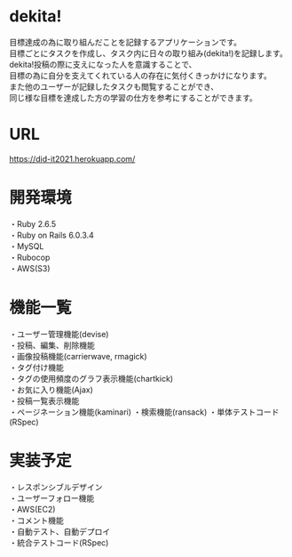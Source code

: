 # dekita!
目標達成の為に取り組んだことを記録するアプリケーションです。  
目標ごとにタスクを作成し、タスク内に日々の取り組み(dekita!)を記録します。  
dekita!投稿の際に支えになった人を意識することで、  
目標の為に自分を支えてくれている人の存在に気付くきっかけになります。  
また他のユーザーが記録したタスクも閲覧することができ、  
同じ様な目標を達成した方の学習の仕方を参考にすることができます。

# URL  
https://did-it2021.herokuapp.com/

# 開発環境
・Ruby 2.6.5  
・Ruby on Rails 6.0.3.4  
・MySQL  
・Rubocop  
・AWS(S3)

# 機能一覧
・ユーザー管理機能(devise)  
・投稿、編集、削除機能  
・画像投稿機能(carrierwave, rmagick)  
・タグ付け機能  
・タグの使用頻度のグラフ表示機能(chartkick)  
・お気に入り機能(Ajax)  
・投稿一覧表示機能  
・ページネーション機能(kaminari)
・検索機能(ransack)
・単体テストコード(RSpec)  

# 実装予定 
・レスポンシブルデザイン  
・ユーザーフォロー機能  
・AWS(EC2)  
・コメント機能  
・自動テスト、自動デプロイ  
・統合テストコード(RSpec)  